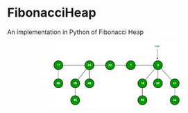 # FibonacciHeap
An implementation in Python of Fibonacci Heap

<p align="center"><img src="Fibonacci-Heap.png" height="60%" width="60%"/></p>
